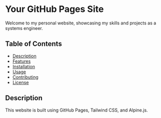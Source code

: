 # Your GitHub Pages Site

Welcome to my personal website, showcasing my skills and projects as a systems engineer.

## Table of Contents
- [Description](#description)
- [Features](#features)
- [Installation](#installation)
- [Usage](#usage)
- [Contributing](#contributing)
- [License](#license)

## Description

This website is built using GitHub Pages, Tailwind CSS, and Alpine.js.
